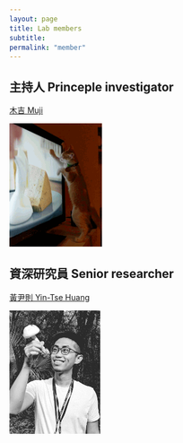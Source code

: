 ```yaml
---
layout: page
title: Lab members
subtitle:
permalink: "member"
---
```

<div class="row">
  <div class="col-md-5">
    <h2>主持人 Princeple investigator</h2>
    <p><a href="/pages/ythuang.md">木吉 Muji</a></p>
    <img src="/assets/img/people/Muji_TV_crop.gif">
  </div>
  <div class="col-md-5">
    <h2>資深研究員 Senior researcher</h2>
    <p><a href="/pages/ythuang.md">黃尹則 Yin-Tse Huang</a></p>
    <img src="/assets/img/people/MeintheField_220px.png">
 </div>
</div>

